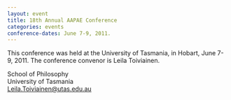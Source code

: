 ```yaml
---
layout: event
title: 18th Annual AAPAE Conference
categories: events
conference-dates: June 7-9, 2011.
---
```


This conference was held at the University of Tasmania, in Hobart, June 7-9, 2011.
The conference convenor is Leila Toiviainen.

School of Philosophy  
University of Tasmania  
Leila.Toiviainen@utas.edu.au  